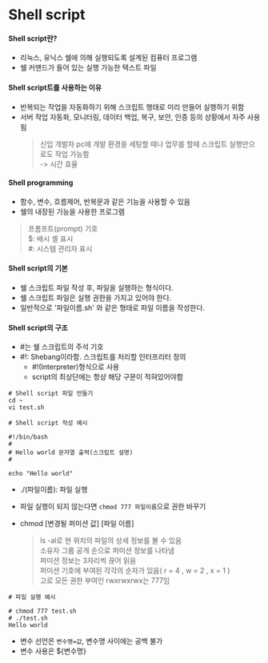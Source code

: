 Shell script
============

#### Shell script란?

- 리눅스, 유닉스 쉘에 의해 실행되도록 설계된 컴퓨터 프로그램  
- 쉘 커맨드가 들어 있는 실행 가능한 텍스트 파일

#### Shell script트를 사용하는 이유

- 반복되는 작업을 자동화하기 위해 스크립트 행태로 미리 만들어 실행하기 위함
- 서버 작업 자동화, 모니터링, 데이터 백업, 복구, 보안, 인증 등의 상황에서 자주 사용됨
  > 신입 개발자 pc에 개발 환경을 세팅할 때나 업무를 할때 스크립트 실행만으로도 작업 가능함  
  > -> 시간 효율

#### Shell programming

- 함수, 변수, 흐름제어, 반복문과 같은 기능을 사용할 수 있음
- 쉘의 내장된 기능을 사용한 프로그램

> 프롬프트(prompt) 기호  
> $: 배시 셸 표시  
> #: 시스템 관리자 표시  


#### Shell script의 기본
- 쉘 스크립트 파일 작성 후, 파일을 실행하는 형식이다.
- 쉘 스크립트 파일은 실행 권한을 가지고 있어야 한다.
- 일반적으로 '파일이름.sh' 와 같은 형태로 파일 이름을 작성한다.

#### Shell script의 구조

- #는 쉘 스크립트의 주석 기호
- #!: Shebang이라함. 스크립트를 처리할 인터프리터 정의  
  - #!(Interpreter)형식으로 사용
  - script의 최상단에는 항상 해당 구문이 적혀있어야함

```{.bash}
# Shell script 파일 만들기
cd ~
vi test.sh
```

```{.bash}
# Shell script 작성 예시

#!/bin/bash
# 
# Hello world 문자열 출력(스크립트 설명)
#

echo "Hello world"
```

- ./(파일이름): 파일 실행
- 파일 실행이 되지 않는다면 `chmod 777 파일이름`으로 권한 바꾸기
- chmod [변경될 퍼미션 값] [파일 이름]

  > ls -al로 현 위치의 파일의 상세 정보를 볼 수 있음  
  > 소유자 그룹 공개 순으로 퍼미션 정보를 나타냄  
  > 퍼미션 정보는 3자리씩 끊어 읽음  
  > 퍼미션 기호에 부여된 각각의 순자가 있음( r = 4 , w = 2 , x = 1 )  
  > 고로 모든 권한 부여인 rwxrwxrwx는 777임

```
# 파일 실행 예시

# chmod 777 test.sh
# ./test.sh
Hello world
```



- 변수 선언은 `변수명=값`, 변수명 사이에는 공백 불가
- 변수 사용은 ${변수명}



